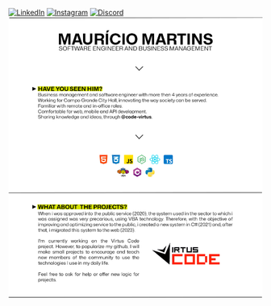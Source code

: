 [![LinkedIn](https://img.shields.io/badge/linkedin-%230077B5.svg?style=for-the-badge&logo=linkedin&logoColor=white)](https://www.linkedin.com/in/mauricin-vm/) [![Instagram](https://img.shields.io/badge/Instagram-%23E4405F.svg?style=for-the-badge&logo=Instagram&logoColor=white)](https://www.instagram.com/mauricinvm/) [![Discord](https://img.shields.io/badge/Discord-%235865F2.svg?style=for-the-badge&logo=discord&logoColor=white)](https://discord.gg/uyePfvMqgd)
[![Header](https://github.com/mauricin-vm/mauricin-vm/blob/main/IMAGE.png?raw=true "Header")](https://github.com/mauricin-vm)
